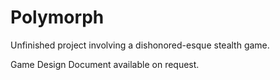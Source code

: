 # Polymorph
Unfinished project involving a dishonored-esque stealth game. 

Game Design Document available on request.
